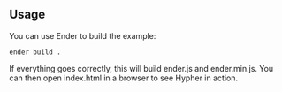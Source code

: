 ## Usage

You can use Ender to build the example:

    ender build .

If everything goes correctly, this will build ender.js and ender.min.js. You can then open index.html in a browser to see Hypher in action.
